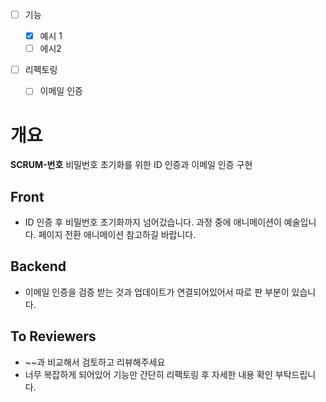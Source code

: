 - [ ] 기능

  - [x] 예시 1
  - [ ] 에시2

- [ ] 리펙토링
  - [ ] 이메일 인증

# 개요

**SCRUM-번호**
비밀번호 초기화를 위한 ID 인증과 이메일 인증 구현

## Front

- ID 인증 후 비밀번호 초기화까지 넘어갔습니다. 과정 중에 애니메이션이 예술입니다.
  페이지 전환 애니메이션 참고하길 바랍니다.

## Backend

- 이메일 인증을 검증 받는 것과 업데이트가 연결되어있어서 따로 판 부분이 있습니다.

## To Reviewers

- ~~과 비교해서 검토하고 리뷰해주세요
- 너무 복잡하게 되어있어 기능만 간단히 리팩토링 후 자세한 내용 확인 부탁드립니다.
